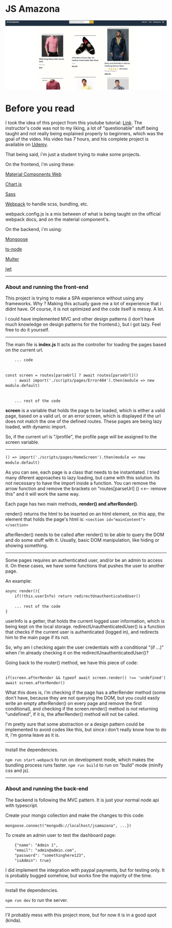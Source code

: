 # JS Amazona

<img src="./images/screen1.jpg"></img>

# Before you read

I took the idea of this project from this youtube tutorial: <a href="https://www.youtube.com/watch?v=N3FDyheHVMM&list=WL&index=46&t=81s">Link</a>. 
The instructor's code was not to my liking, a lot of "questionable" stuff being taught and not really being explained properly to beginners, which was the goal of the video. His video has 7 hours, and his complete project is available on <a href="https://www.udemy.com/course/build-ecommerce-like-amazon-javascript-node-mongodb/?couponCode=BASIR7">Udemy</a>.

That being said, i'm just a student trying to make some projects.

On the frontend, i'm using these:

<a href="https://github.com/material-components/material-components-web">Material Components Web</a>

<a href="https://www.chartjs.org/">Chart.js</a>

<a href="https://sass-lang.com/">Sass</a>

<a href="https://webpack.js.org/">Webpack</a> to handle scss, bundling, etc.

webpack.config.js is a mix between of what is being taught on the official webpack docs, and on the material component's.

On the backend, i'm using:

<a href="https://mongoosejs.com/">Mongoose</a>

<a href="https://www.npmjs.com/package/ts-node">ts-node</a>

<a href="https://www.npmjs.com/package/multer">Multer</a>

<a href="https://jwt.io/">jwt</a>

-----------------------------------------------------------------


<h3>About and running the front-end</h3>

This project is trying to make a SPA experience without using any frameworks. Why ? Making this actually gave me a lot of experience that i didnt have. Of course, it is not optimized and the code itself is messy. A lot.

I could have implemented MVC and other design patterns (i don't have much knowledge on design patterns for the frontend.), but i got lazy. Feel free to do it yourself.


-----------------------------------

The main file is **index.js**
It acts as the controller for loading the pages based on the current url. 


````
    ... code


const screen = routes[parseUrl] ? await routes[parseUrl]() 
    : await import('./scripts/pages/Error404').then(module => new module.default)


    ... rest of the code
```` 

**screen** is a variable that holds the page to be loaded, which is either a valid page, based on a valid url, or an error screen, which is displayed if the url does not match the one of the defined routes. These pages are being lazy loaded, with dynamic import.

So, if the current url is "/profile", the profile page will be assigned to the screen variable.


---------------------------------------


```` () => import('./scripts/pages/HomeScreen').then(module => new module.default) ````

As you can see, each page is a class that needs to be instantiated. I tried many diferent approaches to lazy loading, but came with this solution. Its not necessary to have the import inside a function. You can remove the arrow function and remove the brackets on "routes[parseUrl] ()  <<-- remove this" and it will work the same way.


Each page has two main methods, **render() and afterRender()**.

render() returns the html to be inserted on an html element, on this app, the element that holds the page's html is: ```` <section id="mainContent"></section> ````

afterRender() needs to be called after render() to be able to query the DOM and do some stuff with it. Usually, basic DOM manipulation, like hiding or showing something.


-----------------------------------------------------


Some pages requires an authenticated user, and/or be an admin to access it. On these cases, we have some functions that pushes the user to another page. 

An example:

```` 
async render(){
    if(!this.userInfo) return redirectUnauthenticatedUser() 

    ... rest of the code
}

````

userInfo is a getter, that holds the current logged user information, which is being kept on the local storage.
redirectUnauthenticatedUser() is a function that checks if the current user is authenticated (logged in), and redirects him to the main page if its not.

So, why am i checking again the user credentials with a conditional "(if ...)" when i'm already checking it on the redirectUnauthenticatedUser()?

Going back to the router() method, we have this piece of code:

```` 

if(screen.afterRender && typeof await screen.render() !== 'undefined') await screen.afterRender()

```` 

What this does is, i'm checking if the page has a afterRender method (some don't have, because they are not querying the DOM, but you could easily write an empty afterRender() on every page and remove the first conditional), and checking if the screen.render() method is not returning "undefined", if it is, the afterRender() method will not be called.

I'm pretty sure that some abstraction or a design pattern could be implemented to avoid codes like this, but since i don't really know how to do it, i'm gonna leave as it is.


-----------------------------------------


Install the dependencies.

```` npm run start-webpack ```` to run on development mode, which makes the bundling process runs faster.
```` npm run build ```` to run on "build" mode (minify css and js).


-----------------------------------


<h3>About and running the back-end</h3>

The backend is following the MVC pattern.
It is just your normal node api with typescript.

Create your mongo collection and make the changes to this code:

```` mongoose.connect("mongodb://localhost/jsamazona", ...}) ````

To create an admin user to test the dashboard page:

```` POST: http://localhost:3000/create-user, JSON: 
    {"name": "Admin 1",
	"email": "admin@admin.com",
	"password": "somethinghere123",
	"isAdmin": true}
```` 

I did implement the integration with paypal payments, but for testing only. It is probably bugged somehow, but works fine the majority of the time.

-----------------------------------------

Install the dependencies.

```` npm run dev ```` to run the server.


-----------------------

I'll probably mess with this project more, but for now it is in a good spot (kinda).

